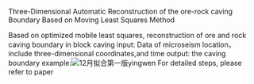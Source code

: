 Three-Dimensional Automatic Reconstruction of the ore-rock caving Boundary Based on Moving Least Squares Method

Based on optimized mobile least squares, reconstruction of ore and rock caving boundary in block caving
input: Data of microseism location，include three-dimensional coordinates,and time
output: the caving boundary
example:![12月拟合第一版yingwen](https://github.com/user-attachments/assets/26ce74d5-ff97-4880-aaf3-768becec534a)
For detailed steps, please refer to paper
